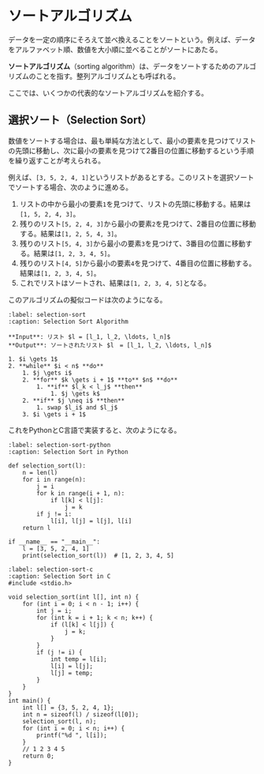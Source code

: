 # ソートアルゴリズム

データを一定の順序にそろえて並べ換えることをソートという。例えば、データをアルファベット順、数値を大小順に並べることがソートにあたる。

**ソートアルゴリズム**（sorting algorithm）は、データをソートするためのアルゴリズムのことを指す。整列アルゴリズムとも呼ばれる。

ここでは、いくつかの代表的なソートアルゴリズムを紹介する。

## 選択ソート（Selection Sort）

数値をソートする場合は、最も単純な方法として、最小の要素を見つけてリストの先頭に移動し、次に最小の要素を見つけて2番目の位置に移動するという手順を繰り返すことが考えられる。

例えば、`[3, 5, 2, 4, 1]`というリストがあるとする。このリストを選択ソートでソートする場合、次のように進める。

1. リストの中から最小の要素`1`を見つけて、リストの先頭に移動する。結果は`[1, 5, 2, 4, 3]`。
2. 残りのリスト`[5, 2, 4, 3]`から最小の要素`2`を見つけて、2番目の位置に移動する。結果は`[1, 2, 5, 4, 3]`。
3. 残りのリスト`[5, 4, 3]`から最小の要素`3`を見つけて、3番目の位置に移動する。結果は`[1, 2, 3, 4, 5]`。
4. 残りのリスト`[4, 5]`から最小の要素`4`を見つけて、4番目の位置に移動する。結果は`[1, 2, 3, 4, 5]`。
5. これでリストはソートされ、結果は`[1, 2, 3, 4, 5]`となる。

このアルゴリズムの擬似コードは次のようになる。

```{prf:algorithm} selection sort
:label: selection-sort  
:caption: Selection Sort Algorithm

**Input**: リスト $l = [l_1, l_2, \ldots, l_n]$
**Output**: ソートされたリスト $l　= [l_1, l_2, \ldots, l_n]$

1. $i \gets 1$
2. **while** $i < n$ **do**
    1. $j \gets i$
    2. **for** $k \gets i + 1$ **to** $n$ **do**
        1. **if** $l_k < l_j$ **then**
            1. $j \gets k$
    2. **if** $j \neq i$ **then**
        1. swap $l_i$ and $l_j$
    3. $i \gets i + 1$
```

これをPythonとC言語で実装すると、次のようになる。

```{code} python
:label: selection-sort-python
:caption: Selection Sort in Python

def selection_sort(l):
    n = len(l)
    for i in range(n):
        j = i
        for k in range(i + 1, n):
            if l[k] < l[j]:
                j = k
        if j != i:  
            l[i], l[j] = l[j], l[i]
    return l

if __name__ == "__main__":
    l = [3, 5, 2, 4, 1]
    print(selection_sort(l))  # [1, 2, 3, 4, 5]

```

```{code} c
:label: selection-sort-c
:caption: Selection Sort in C
#include <stdio.h>

void selection_sort(int l[], int n) {
    for (int i = 0; i < n - 1; i++) {
        int j = i;
        for (int k = i + 1; k < n; k++) {
            if (l[k] < l[j]) {
                j = k;
            }
        }
        if (j != i) {
            int temp = l[i];
            l[i] = l[j];
            l[j] = temp;
        }
    }
}
int main() {
    int l[] = {3, 5, 2, 4, 1};
    int n = sizeof(l) / sizeof(l[0]);
    selection_sort(l, n);
    for (int i = 0; i < n; i++) {
        printf("%d ", l[i]);
    }
    // 1 2 3 4 5
    return 0;
}
```

## 
